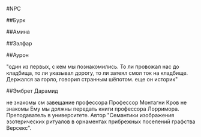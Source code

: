 #NPC

##Бурк 		

##Амина		

##Зэлфар		

##Аурон

"один из первых, с кем мы познакомились. То ли провожал нас до кладбища, то ли указывал дорогу, то ли затеял смол ток на кладбище. Держался за горло, говорил странным шёпотом. еще он историк"

##Эмбрет Дарамид

не знакомы	см завещание профессора
Профессор Монтагни Кров	не знакомы	Ему мы должны передать книги профессора Лорримора. Преподаватель в университете. Автор "Семантики изображения эзотерических ритуалов в орнаментах прибрежных поселений графства Версекс".
